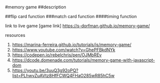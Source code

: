 #memory game
##description

##flip card function
###match card function 
####timing function

link to live game
[game link]
https://s-dorfman.github.io/memory-game/

resources 
1. https://marina-ferreira.github.io/tutorials/js/memory-game/
2. https://www.youtube.com/watch?v=GhePFBkdNYk
3. https://codepen.io/rebelchris/pen/OJMbREv
4. https://dcode.domenade.com/tutorials/memory-game-with-javascript-dom
5. https://youtu.be/3uuQ3g92oPQ?list=PLhwvZuAVtz8HfFCWQ4FHaO285wR85hC5w